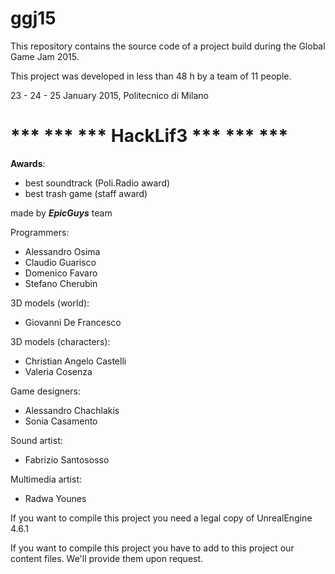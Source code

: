 # ggj15

This repository contains the source code of a project build during the Global Game Jam 2015.

This project was developed in less than 48 h by a team of 11 people.

23 - 24 - 25 January 2015, Politecnico di Milano

<h1>*** *** *** HackLif3 *** *** ***</h1>

**Awards**:
- best soundtrack (Poli.Radio award)
- best trash game (staff award)

made by ***EpicGuys*** team

Programmers:
- Alessandro Osima
- Claudio Guarisco
- Domenico Favaro
- Stefano Cherubin

3D models (world):
- Giovanni De Francesco

3D models (characters):
- Christian Angelo Castelli
- Valeria Cosenza

Game designers:
- Alessandro Chachlakis
- Sonia Casamento

Sound artist:
- Fabrizio Santososso

Multimedia artist:
- Radwa Younes


If you want to compile this project you need a legal copy of UnrealEngine 4.6.1

If you want to compile this project you have to add to this project our content files. We'll provide them upon request.
